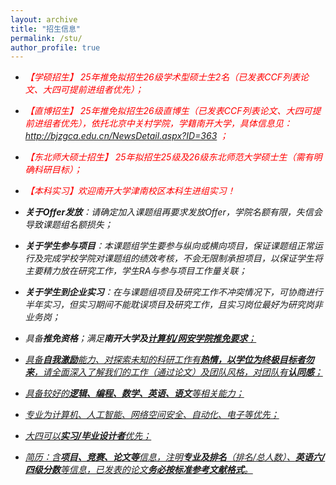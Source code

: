 ```yaml
---
layout: archive
title: "招生信息"
permalink: /stu/
author_profile: true
---
```

+ <h16 style="color:red"><em>【学硕招生】 25年推免拟招生26级学术型硕士生2名（已发表CCF列表论文、大四可提前进组者优先）；</em></h16>

+ <h16 style="color:red"><em>【直博招生】 25年推免拟招生26级直博生（已发表CCF列表论文、大四可提前进组者优先），依托北京中关村学院，学籍南开大学，具体信息见：<a href="http://bjzgca.edu.cn/NewsDetail.aspx?ID=363" target="_blank" style="background-color: rgb(255, 255, 255);" _href="http://bjzgca.edu.cn/NewsDetail.aspx?ID=363">http://bjzgca.edu.cn/NewsDetail.aspx?ID=363 ；

+ <h16 style="color:red"><em>【东北师大硕士招生】 25年拟招生25级及26级东北师范大学硕士生（需有明确科研目标）；</em></h16>

+ <h16 style="color:red"><em>【本科实习】欢迎南开大学津南校区本科生进组实习！</em></h16>

+ **关于Offer发放**：请确定加入课题组再要求发放Offer，学院名额有限，失信会导致课题组名额损失；

+ **关于学生参与项目**：本课题组学生要参与纵向或横向项目，保证课题组正常运行及完成学校学院对课题组的绩效考核，不会无限制承担项目，以保证学生将主要精力放在研究工作，学生RA与参与项目工作量关联；
  
+ **关于学生到企业实习**：在与课题组项目及研究工作不冲突情况下，可协商进行半年实习，但实习期间不能耽误项目及研究工作，且实习岗位最好为研究岗非业务岗；

+ 具备**推免资格**；满足**南开大学及**<a href="https://cc.nankai.edu.cn/2024/0613/c13297a545420/page.htm" target="_blank" style="background-color: rgb(255, 255, 255);" _href="https://cc.nankai.edu.cn/2024/0613/c13297a545420/page.htm">**计算机/网安学院推免要求**；

+ 具备**自我激励**能力、对探索未知的科研工作有**热情，以学位为终极目标者勿来**，请全面深入了解我们的工作（通过论文）及团队风格，对团队有**认同感**；

+ 具备较好的**逻辑、编程、数学、英语、语文**等相关能力；

+ 专业为计算机、人工智能、网络空间安全、自动化、电子等优先；

+ 大四可以**实习/毕业设计者**优先；

+ 简历：含**项目、竞赛、论文等**信息，注明**专业及排名**（排名/总人数）、**英语六/四级分数**等信息，已发表的论文**务必按标准参考文献格式**。
